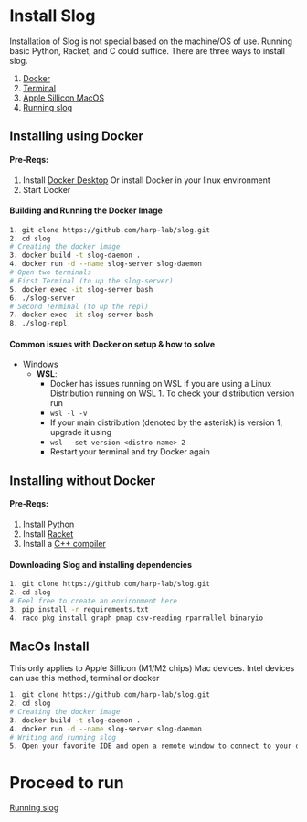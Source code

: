 # Install Slog
Installation of Slog is not special based on the machine/OS of use. Running basic Python, Racket, and C could suffice. There are three ways to install slog. 
1. [Docker](####Building-and-Running-the-Docker-Image)
2. [Terminal](##Installing-without-Docker)
3. [Apple Sillicon MacOS](##MacOs-Install)
4. [Running slog](run.md)

## Installing using Docker
#### Pre-Reqs:
1. Install [Docker Desktop](https://www.docker.com/products/docker-desktop/)
   Or install Docker in your linux environment
2. Start Docker

#### Building and Running the Docker Image
```bash
1. git clone https://github.com/harp-lab/slog.git
2. cd slog
# Creating the docker image
3. docker build -t slog-daemon .
4. docker run -d --name slog-server slog-daemon
# Open two terminals
# First Terminal (to up the slog-server)
5. docker exec -it slog-server bash
6. ./slog-server
# Second Terminal (to up the repl)
7. docker exec -it slog-server bash
8. ./slog-repl
```

#### Common issues with Docker on setup & how to solve
  - Windows
	  - <strong>WSL</strong>:
		  - Docker has issues running on WSL if you are using a Linux Distribution running on WSL 1. To check your distribution version run
		  - ``wsl -l -v``
		  - If your main distribution (denoted by the asterisk) is version 1, upgrade it using 
		  - ``wsl --set-version <distro name> 2``
		  - Restart your terminal and try Docker again


## Installing without Docker
#### Pre-Reqs:
1. Install [Python](https://www.python.org/downloads/)
2. Install [Racket](https://racket-lang.org/)
3. Install a [C++ compiler](https://clang.llvm.org/)

#### Downloading Slog and installing dependencies
```bash
1. git clone https://github.com/harp-lab/slog.git
2. cd slog
# Feel free to create an environment here
3. pip install -r requirements.txt
4. raco pkg install graph pmap csv-reading rparrallel binaryio
```

## MacOs Install
This only applies to Apple Sillicon (M1/M2 chips) Mac devices. Intel devices can use this method, terminal or docker

```bash
1. git clone https://github.com/harp-lab/slog.git
2. cd slog
# Creating the docker image
3. docker build -t slog-daemon .
4. docker run -d --name slog-server slog-daemon
# Writing and running slog
5. Open your favorite IDE and open a remote window to connect to your docker instance
```

# Proceed to run
[Running slog](run.md)